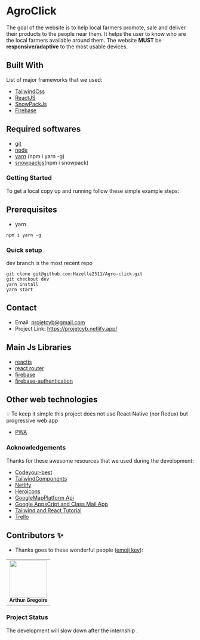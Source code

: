 

# AgroClick

The goal of the website is to help local farmers promote,  sale  and deliver their products to the people near them. It helps the user to know who are the local farmers available around them. The website  **MUST**  be  **responsive/adaptive** to the most usable devices. 


## Built With

List of major frameworks that we used:

- [TailwindCss](https://tailwindcss.com/docs/guides/create-react-app)
- [ReactJS](https://reactjs.org/docs/create-a-new-react-app.html)
- [SnowPackJs](https://www.snowpack.dev/)
- [Firebase](https://firebase.google.com/docs/web/setup)


## Required softwares
- [git](https://git-scm.com/book/en/v2/Getting-Started-Installing-Git)
- [node](https://nodejs.org/en/download/)
- [yarn](https://classic.yarnpkg.com/en/docs/install/#debian-stable) (npm i yarn -g)
- [snowpackjs](https://www.snowpack.dev/)(npm i snowpack)

### Getting Started

To get a local copy up and running follow these simple example steps:


## Prerequisites


- yarn      

```
npm i yarn -g

```

### Quick setup

dev branch is the most recent repo

```
git clone git@github.com:Hazelle2511/Agro-click.git
git checkout dev
yarn install
yarn start

```

## Contact

- Email: projetcyb@gmail.com
- Project Link: https://projetcyb.netlify.app/

## Main Js Libraries

- [reactjs](https://reactjs.org)
- [react router](https://reacttraining.com/react-router/web/guides/quick-start)
- [firebase](https://firebase.google.com/)
- [firebase-authentication](https://firebase.google.com/docs/auth)


## Other web technologies

:bulb: To keep it simple this project does not use ~~React Native~~ (nor Redux) but progressive web app

- [PWA](https://developer.mozilla.org/en-US/docs/Web/Progressive_web_apps)


### Acknowledgements
Thanks for these awesome resources that we used during the development:

- [Codeyour-best](https://github.com/codeyour-best)
- [TailwindComponents](tailwindcomponents.com/)
- [Netlify](https://app.netlify.com/)
- [Heroicons](https://heroicons.dev/)
- [GoogleMapPlatform Api](https://developers.google.com/maps)
- [Google  AppsCript and Class Mail App](https://developers.google.com/apps-script/reference/mail/mail-app#sendemailrecipient,-subject,-body)
- [Tailwind and React Tutorial](https://www.youtube.com/watch?v=gOQ31Kc8H5E)
- [Trello](https://trello.com/b/LKlN4SRW)

## Contributors :sparkles:

- Thanks goes to these wonderful people ([emoji key](https://allcontributors.org/docs/en/emoji-key)):
<!-- ALL-CONTRIBUTORS-LIST:START - Do not remove or modify this section -->
<!-- prettier-ignore-start -->
<!-- markdownlint-disable -->
<table>
  <tr>
    <td align="center"><a href="https://github.com/chisNaN">
    <img src="https://avatars.githubusercontent.com/u/2439389?v=4?s=100" width="100px;" alt=""/><br />
    <sub><b>Arthur Gregoire</b></sub></a><br /> 
    </td>
  </tr>
</table>

### Project Status
The development will slow down after the internship .


